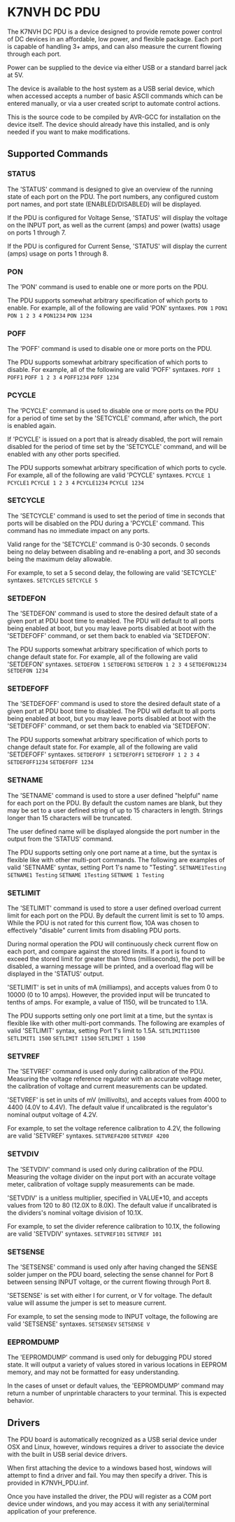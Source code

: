 K7NVH DC PDU
=======

The K7NVH DC PDU is a device designed to provide remote power control of DC devices in an affordable, low power, and flexible package. Each port is capable of handling 3+ amps, and can also measure the current flowing through each port.

Power can be supplied to the device via either USB or a standard barrel jack at 5V.

The device is available to the host system as a USB serial device, which when accessed accepts a number of basic ASCII commands which can be entered manually, or via a user created script to automate control actions.

This is the source code to be compiled by AVR-GCC for installation on the device itself. The device should already have this installed, and is only needed if you want to make modifications.

## Supported Commands
### STATUS
The 'STATUS' command is designed to give an overview of the running state of each port on the PDU. The port numbers, any configured custom port names, and port state (ENABLED/DISABLED) will be displayed.

If the PDU is configured for Voltage Sense, 'STATUS' will display the voltage on the INPUT port, as well as the current (amps) and power (watts) usage on ports 1 through 7.

If the PDU is configured for Current Sense, 'STATUS' will display the current (amps) usage on ports 1 through 8.

### PON
The 'PON' command is used to enable one or more ports on the PDU.

The PDU supports somewhat arbitrary specification of which ports to enable. For example, all of the following are valid 'PON' syntaxes.
`PON 1` `PON1` `PON 1 2 3 4` `PON1234` `PON 1234`

### POFF
The 'POFF' command is used to disable one or more ports on the PDU.

The PDU supports somewhat arbitrary specification of which ports to disable. For example, all of the following are valid 'POFF' syntaxes.
`POFF 1` `POFF1` `POFF 1 2 3 4` `POFF1234` `POFF 1234`

### PCYCLE
The 'PCYCLE' command is used to disable one or more ports on the PDU for a period of time set by the 'SETCYCLE' command, after which, the port is enabled again.

If 'PCYCLE' is issued on a port that is already disabled, the port will remain disabled for the period of time set by the 'SETCYCLE' command, and will be enabled with any other ports specified.

The PDU supports somewhat arbitrary specification of which ports to cycle. For example, all of the following are valid 'PCYCLE' syntaxes. `PCYCLE 1` `PCYCLE1` `PCYCLE 1 2 3 4` `PCYCLE1234` `PCYCLE 1234`

### SETCYCLE
The 'SETCYCLE' command is used to set the period of time in seconds that ports will be disabled on the PDU during a 'PCYCLE' command. This command has no immediate impact on any ports.

Valid range for the 'SETCYCLE' command is 0-30 seconds. 0 seconds being no delay between disabling and re-enabling a port, and 30 seconds being the maximum delay allowable.

For example, to set a 5 second delay, the following are valid 'SETCYCLE' syntaxes. `SETCYCLE5` `SETCYCLE 5`

### SETDEFON
The 'SETDEFON' command is used to store the desired default state of a given port at PDU boot time to enabled. The PDU will default to all ports being enabled at boot, but you may leave ports disabled at boot with the 'SETDEFOFF' command, or set them back to enabled via 'SETDEFON'.

The PDU supports somewhat arbitrary specification of which ports to change default state for. For example, all of the following are valid 'SETDEFON' syntaxes. `SETDEFON 1` `SETDEFON1` `SETDEFON 1 2 3 4` `SETDEFON1234` `SETDEFON 1234`

### SETDEFOFF
The 'SETDEFOFF' command is used to store the desired default state of a given port at PDU boot time to disabled. The PDU will default to all ports being enabled at boot, but you may leave ports disabled at boot with the 'SETDEFOFF' command, or set them back to enabled via 'SETDEFON'.

The PDU supports somewhat arbitrary specification of which ports to change default state for. For example, all of the following are valid 'SETDEFOFF' syntaxes. `SETDEFOFF 1` `SETDEFOFF1` `SETDEFOFF 1 2 3 4` `SETDEFOFF1234` `SETDEFOFF 1234`

### SETNAME
The 'SETNAME' command is used to store a user defined "helpful" name for each port on the PDU. By default the custom names are blank, but they may be set to a user defined string of up to 15 characters in length. Strings longer than 15 characters will be truncated.

The user defined name will be displayed alongside the port number in the output from the 'STATUS' command.

The PDU supports setting only one port name at a time, but the syntax is flexible like with other multi-port commands. The following are examples of valid 'SETNAME' syntax, setting Port 1's name to "Testing". `SETNAME1Testing` `SETNAME1 Testing` `SETNAME 1Testing` `SETNAME 1 Testing`

### SETLIMIT
The 'SETLIMIT' command is used to store a user defined overload current limit for each port on the PDU. By default the current limit is set to 10 amps. While the PDU is not rated for this current flow, 10A was chosen to effectively "disable" current limits from disabling PDU ports.

During normal operation the PDU will continuously check current flow on each port, and compare against the stored limits. If a port is found to exceed the stored limit for greater than 10ms (milliseconds), the port will be disabled, a warning message will be printed, and a overload flag will be displayed in the 'STATUS' output.

'SETLIMIT' is set in units of mA (milliamps), and accepts values from 0 to 10000 (0 to 10 amps). However, the provided input will be truncated to tenths of amps. For example, a value of 1150, will be truncated to 1.1A.

The PDU supports setting only one port limit at a time, but the syntax is flexible like with other multi-port commands. The following are examples of valid 'SETLIMIT' syntax, setting Port 1's limit to 1.5A. `SETLIMIT11500` `SETLIMIT1 1500` `SETLIMIT 11500` `SETLIMIT 1 1500`

### SETVREF
The 'SETVREF' command is used only during calibration of the PDU. Measuring the voltage reference regulator with an accurate voltage meter, the calibration of voltage and current measurements can be updated.

'SETVREF' is set in units of mV (millivolts), and accepts values from 4000 to 4400 (4.0V to 4.4V). The default value if uncalibrated is the regulator's nominal output voltage of 4.2V.

For example, to set the voltage reference calibration to 4.2V, the following are valid 'SETVREF' syntaxes. `SETVREF4200` `SETVREF 4200`

### SETVDIV
The 'SETVDIV' command is used only during calibration of the PDU. Measuring the voltage divider on the input port with an accurate voltage meter, calibration of voltage supply measurements can be made.

'SETVDIV' is a unitless multiplier, specified in VALUE*10, and accepts values from 120 to 80 (12.0X to 8.0X). The default value if uncalibrated is the dividers's nominal voltage division of 10.1X.

For example, to set the divider reference calibration to 10.1X, the following are valid 'SETVDIV' syntaxes. `SETVREF101` `SETVREF 101`

### SETSENSE
The 'SETSENSE' command is used only after having changed the SENSE solder jumper on the PDU board, selecting the sense channel for Port 8 between sensing INPUT voltage, or the current flowing through Port 8.

'SETSENSE' is set with either I for current, or V for voltage. The default value will assume the jumper is set to measure current.

For example, to set the sensing mode to INPUT voltage, the following are valid 'SETSENSE' syntaxes. `SETSENSEV` `SETSENSE V`

### EEPROMDUMP
The 'EEPROMDUMP' command is used only for debugging PDU stored state. It will output a variety of values stored in various locations in EEPROM memory, and may not be formatted for easy understanding.

In the cases of unset or default values, the 'EEPROMDUMP' command may return a number of unprintable characters to your terminal. This is expected behavior.

## Drivers
The PDU board is automatically recognized as a USB serial device under OSX and Linux, however, windows requires a driver to associate the device with the built in USB serial device drivers.

When first attaching the device to a windows based host, windows will attempt to find a driver and fail. You may then specify a driver. This is provided in K7NVH_PDU.inf.

Once you have installed the driver, the PDU will register as a COM port device under windows, and you may access it with any serial/terminal application of your preference.